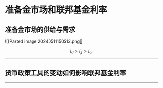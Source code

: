 # 准备金市场和联邦基金利率

## 准备金市场的供给与需求

![[Pasted image 20240511150513.png]]

$$
i_{d}  > i_{ff} >i_{or}
$$


----

## 货币政策工具的变动如何影响联邦基金利率






---

